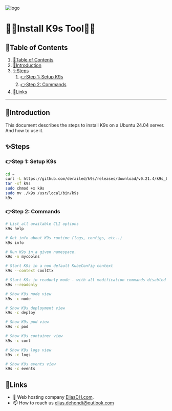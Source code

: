 ![logo](https://eliasdh.com/assets/media/images/logo-github.png)
# 💙🤍Install K9s Tool🤍💙

## 📘Table of Contents

1. [📘Table of Contents](#📘table-of-contents)
2. [🖖Introduction](#🖖introduction)
3. [✨Steps](#✨steps)
    1. [👉Step 1: Setup K9s](#👉step-1-setup-k9s)
    2. [👉Step 2: Commands](#👉step-2-commands)
4. [🔗Links](#🔗links)

---

## 🖖Introduction

This document describes the steps to install K9s on a Ubuntu 24.04 server. And how to use it.

## ✨Steps

### 👉Step 1: Setup K9s
```bash
cd ~
curl -L https://github.com/derailed/k9s/releases/download/v0.21.4/k9s_Linux_x86_64.tar.gz -o k9s
tar -xf k9s
sudo chmod +x k9s
sudo mv ./k9s /usr/local/bin/k9s
k9s
```

### 👉Step 2: Commands
```bash
# List all available CLI options
k9s help

# Get info about K9s runtime (logs, configs, etc..)
k9s info

# Run K9s in a given namespace.
k9s -n mycoolns

# Start K9s in a non default KubeConfig context
k9s --context coolCtx

# Start K9s in readonly mode - with all modification commands disabled
k9s --readonly

# Show K9s node view
k9s -c node

# Show K9s deployment view
k9s -c deploy

# Show K9s pod view
k9s -c pod

# Show K9s container view
k9s -c cont

# Show K9s logs view
k9s -c logs

# Show K9s events view
k9s -c events
```

## 🔗Links
- 👯 Web hosting company [EliasDH.com](https://eliasdh.com).
- 📫 How to reach us elias.dehondt@outlook.com